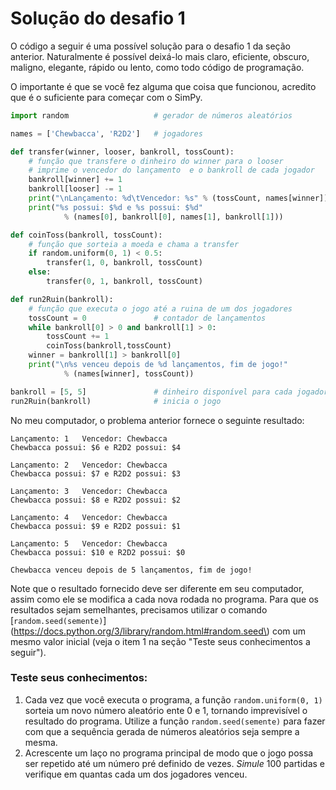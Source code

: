 # Solução do desafio 1

O código a seguir é uma possível solução para o desafio 1 da seção anterior. Naturalmente é possível deixá-lo mais claro, eficiente, obscuro, maligno, elegante, rápido ou lento, como todo código de programação.

O importante é que se você fez alguma que coisa que funcionou, acredito que é o suficiente para começar com o SimPy.

```python
import random                   # gerador de números aleatórios

names = ['Chewbacca', 'R2D2']   # jogadores

def transfer(winner, looser, bankroll, tossCount):
    # função que transfere o dinheiro do winner para o looser
    # imprime o vencedor do lançamento  e o bankroll de cada jogador
    bankroll[winner] += 1
    bankroll[looser] -= 1
    print("\nLançamento: %d\tVencedor: %s" % (tossCount, names[winner]))
    print("%s possui: $%d e %s possui: $%d"
            % (names[0], bankroll[0], names[1], bankroll[1]))

def coinToss(bankroll, tossCount):
    # função que sorteia a moeda e chama a transfer
    if random.uniform(0, 1) < 0.5:
        transfer(1, 0, bankroll, tossCount)
    else:
        transfer(0, 1, bankroll, tossCount)

def run2Ruin(bankroll):
    # função que executa o jogo até a ruina de um dos jogadores
    tossCount = 0               # contador de lançamentos
    while bankroll[0] > 0 and bankroll[1] > 0:
        tossCount += 1
        coinToss(bankroll,tossCount)
    winner = bankroll[1] > bankroll[0]
    print("\n%s venceu depois de %d lançamentos, fim de jogo!"
            % (names[winner], tossCount))

bankroll = [5, 5]               # dinheiro disponível para cada jogador
run2Ruin(bankroll)              # inicia o jogo
```

No meu computador, o problema anterior fornece o seguinte resultado:

```
Lançamento: 1   Vencedor: Chewbacca
Chewbacca possui: $6 e R2D2 possui: $4

Lançamento: 2   Vencedor: Chewbacca
Chewbacca possui: $7 e R2D2 possui: $3

Lançamento: 3   Vencedor: Chewbacca
Chewbacca possui: $8 e R2D2 possui: $2

Lançamento: 4   Vencedor: Chewbacca
Chewbacca possui: $9 e R2D2 possui: $1

Lançamento: 5   Vencedor: Chewbacca
Chewbacca possui: $10 e R2D2 possui: $0

Chewbacca venceu depois de 5 lançamentos, fim de jogo!
```

Note que o resultado fornecido deve ser diferente em seu computador, assim como ele se modifica a cada nova rodada no programa. Para que os resultados sejam semelhantes, precisamos utilizar o comando [`random.seed(semente)`](https://docs.python.org/3/library/random.html#random.seed\) com um mesmo valor inicial \(veja o item 1 na seção "Teste seus conhecimentos a seguir").

### Teste seus conhecimentos:

1. Cada vez que você executa o programa, a função `random.uniform(0, 1)` sorteia um novo número aleatório ente 0 e 1, tornando imprevisível o resultado do programa. Utilize a função `random.seed(semente)` para fazer com que a sequência gerada de números aleatórios seja sempre a mesma.
2. Acrescente um laço no programa principal de modo que o jogo possa ser repetido até um número pré definido de vezes. _Simule_ 100 partidas e verifique em quantas cada um dos jogadores venceu. 



